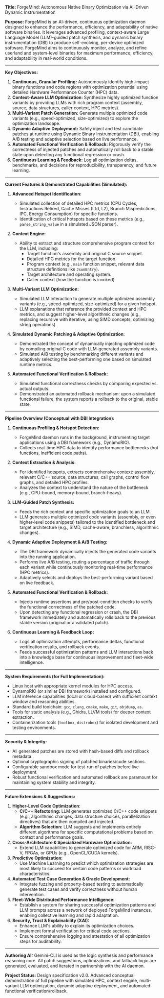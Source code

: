 **Title:** ForgeMind: Autonomous Native Binary Optimization via AI-Driven Dynamic Instrumentation

**Purpose:**
ForgeMind is an AI-driven, continuous optimization daemon designed to enhance the performance, efficiency, and adaptability of native software binaries. It leverages advanced profiling, context-aware Large Language Model (LLM)-guided patch synthesis, and dynamic binary instrumentation (DBI) to produce self-evolving, per-device optimized software. ForgeMind aims to continuously monitor, analyze, and refine userland and system-level binaries for maximum performance, efficiency, and adaptability in real-world conditions.

---

**Key Objectives:**
1.  **Continuous, Granular Profiling:** Autonomously identify high-impact binary functions and code regions with optimization potential using detailed Hardware Performance Counter (HPC) data.
2.  **Context-Aware LLM Optimization:** Synthesize highly optimized function variants by providing LLMs with rich program context (assembly, source, data structures, caller context, HPC metrics).
3.  **Multi-Variant Patch Generation:** Generate multiple optimized code variants (e.g., speed-optimized, size-optimized) to explore the optimization landscape.
4.  **Dynamic Adaptive Deployment:** Safely inject and test candidate patches at runtime using Dynamic Binary Instrumentation (DBI), enabling A/B testing and adaptive selection based on live performance.
5.  **Automated Functional Verification & Rollback:** Rigorously verify the correctness of injected patches and automatically roll back to a stable state upon detecting any functional regression or crash.
6.  **Continuous Learning & Feedback:** Log all optimization deltas, benchmarks, and decisions for reproducibility, transparency, and future learning.

---

**Current Features & Demonstrated Capabilities (Simulated):**

1.  **Advanced Hotspot Identification:**
    *   Simulated collection of detailed HPC metrics (CPU Cycles, Instructions Retired, Cache Misses (L1d, L2), Branch Mispredictions, IPC, Energy Consumption) for specific functions.
    *   Identification of critical hotspots based on these metrics (e.g., `parse_string_value` in a simulated JSON parser).

2.  **Context Engine:**
    *   Ability to extract and structure comprehensive program context for the LLM, including:
        *   Target function's assembly and original C source snippet.
        *   Detailed HPC metrics for the target function.
        *   Program context (e.g., `main` function snippet, relevant data structure definitions like `JsonEntry`).
        *   Target architecture and operating system.
        *   Caller context (how the function is invoked).

3.  **Multi-Variant LLM Optimization:**
    *   Simulated LLM interaction to generate multiple optimized assembly variants (e.g., speed-optimized, size-optimized) for a given hotspot.
    *   LLM explanations that reference the provided context and HPC metrics, and suggest higher-level algorithmic changes (e.g., replacing recursive with iterative, using SIMD concepts, optimizing string operations).

4.  **Simulated Dynamic Patching & Adaptive Optimization:**
    *   Demonstrated the concept of dynamically injecting optimized code by compiling original C code with LLM-generated assembly variants.
    *   Simulated A/B testing by benchmarking different variants and adaptively selecting the best-performing one based on simulated runtime metrics.

5.  **Automated Functional Verification & Rollback:**
    *   Simulated functional correctness checks by comparing expected vs. actual outputs.
    *   Demonstrated an automated rollback mechanism: upon a simulated functional failure, the system reports a rollback to the original, stable state.

---

**Pipeline Overview (Conceptual with DBI Integration):**

1.  **Continuous Profiling & Hotspot Detection:**
    *   ForgeMind daemon runs in the background, instrumenting target applications using a DBI framework (e.g., DynamoRIO).
    *   Collects real-time HPC data to identify performance bottlenecks (hot functions, inefficient code paths).

2.  **Context Extraction & Analysis:**
    *   For identified hotspots, extracts comprehensive context: assembly, relevant C/C++ source, data structures, call graphs, control flow graphs, and detailed HPC profiles.
    *   Analyzes the context to understand the nature of the bottleneck (e.g., CPU-bound, memory-bound, branch-heavy).

3.  **LLM-Guided Patch Synthesis:**
    *   Feeds the rich context and specific optimization goals to an LLM.
    *   LLM generates multiple optimized code variants (assembly, or even higher-level code snippets) tailored to the identified bottleneck and target architecture (e.g., SIMD, cache-aware, branchless, algorithmic changes).

4.  **Dynamic Adaptive Deployment & A/B Testing:**
    *   The DBI framework dynamically injects the generated code variants into the running application.
    *   Performs live A/B testing, routing a percentage of traffic through each variant while continuously monitoring real-time performance (HPC metrics).
    *   Adaptively selects and deploys the best-performing variant based on live feedback.

5.  **Automated Functional Verification & Rollback:**
    *   Injects runtime assertions and pre/post-condition checks to verify the functional correctness of the patched code.
    *   Upon detecting any functional regression or crash, the DBI framework immediately and automatically rolls back to the previous stable version (original or a validated patch).

6.  **Continuous Learning & Feedback Loop:**
    *   Logs all optimization attempts, performance deltas, functional verification results, and rollback events.
    *   Feeds successful optimization patterns and LLM interactions back into a knowledge base for continuous improvement and fleet-wide intelligence.

---

**System Requirements (for Full Implementation):**
*   Linux host with appropriate kernel modules for HPC access.
*   DynamoRIO (or similar DBI framework) installed and configured.
*   LLM inference capabilities (local or cloud-based) with sufficient context window and reasoning abilities.
*   Standard build toolchain: `gcc`, `clang`, `cmake`, `make`, `git`, `objdump`, `as`.
*   Tools for static analysis (e.g., Ghidra, LLVM tools) for deeper context extraction.
*   Containerization tools (`toolbox`, `distrobox`) for isolated development and testing environments.

---

**Security & Integrity:**
*   All generated patches are stored with hash-based diffs and rollback metadata.
*   Optional cryptographic signing of patched binaries/code sections.
*   Configurable sandbox mode for test-run of patches before live deployment.
*   Robust functional verification and automated rollback are paramount for maintaining system stability and integrity.

---

**Future Extensions & Suggestions:**

1.  **Higher-Level Code Optimization:**
    *   **C/C++ Refactoring:** LLM generates optimized C/C++ code snippets (e.g., algorithmic changes, data structure choices, parallelization directives) that are then compiled and injected.
    *   **Algorithm Selection:** LLM suggests and implements entirely different algorithms for specific computational problems based on context and performance goals.
2.  **Cross-Architecture & Specialized Hardware Optimization:**
    *   Extend LLM capabilities to generate optimized code for ARM, RISC-V, FPGAs, or GPUs (e.g., OpenCL/CUDA kernels).
3.  **Predictive Optimization:**
    *   Use Machine Learning to predict which optimization strategies are most likely to succeed for certain code patterns or workload characteristics.
4.  **Automated Test Case Generation & Oracle Development:**
    *   Integrate fuzzing and property-based testing to automatically generate test cases and verify correctness without human intervention.
5.  **Fleet-Wide Distributed Performance Intelligence:**
    *   Establish a system for sharing successful optimization patterns and LLM prompts across a network of deployed ForgeMind instances, enabling collective learning and rapid adaptation.
6.  **Security, Trust & Explainability (XAI):**
    *   Enhance LLM's ability to explain its optimization choices.
    *   Implement formal verification for critical code sections.
    *   Ensure comprehensive logging and attestation of all optimization steps for auditability.

---

**Authoring AI:**
Gemini-CLI is used as the logic synthesis and performance reasoning core.
All patch suggestions, optimizations, and fallback logic are generated, evaluated, and iterated in partnership with the AI daemon.

**Project Status:**
Design specification v2.0. Advanced conceptual demonstration of full pipeline with simulated HPC, context engine, multi-variant LLM optimization, dynamic adaptive deployment, and automated functional verification/rollback.
